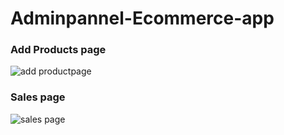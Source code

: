 ﻿# Adminpannel-Ecommerce-app
 <h3>Add Products page</h3>
 
 ![add productpage](https://github.com/user-attachments/assets/091a7390-a8c8-4058-878a-fd97c29ba354)

  <h3>Sales page</h3>
  
![sales page](https://github.com/user-attachments/assets/9c2b0f1e-9afe-4d40-8af8-113111268d5a)


